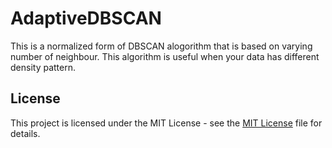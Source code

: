 # AdaptiveDBSCAN
This is a normalized form of DBSCAN alogorithm that is based on varying number of neighbour. This algorithm is useful when your data has different density pattern.

## License

This project is licensed under the MIT License - see the [MIT License](LICENSE) file for details.
